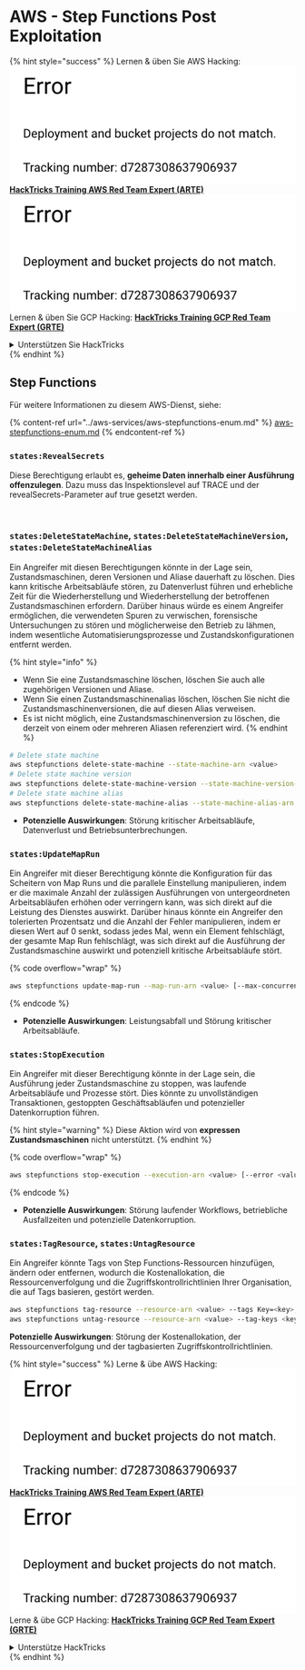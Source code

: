 # AWS - Step Functions Post Exploitation

{% hint style="success" %}
Lernen & üben Sie AWS Hacking:<img src="../../../.gitbook/assets/image (1) (1).png" alt="" data-size="line">[**HackTricks Training AWS Red Team Expert (ARTE)**](https://training.hacktricks.xyz/courses/arte)<img src="../../../.gitbook/assets/image (1) (1).png" alt="" data-size="line">\
Lernen & üben Sie GCP Hacking: <img src="../../../.gitbook/assets/image (2).png" alt="" data-size="line">[**HackTricks Training GCP Red Team Expert (GRTE)**<img src="../../../.gitbook/assets/image (2).png" alt="" data-size="line">](https://training.hacktricks.xyz/courses/grte)

<details>

<summary>Unterstützen Sie HackTricks</summary>

* Überprüfen Sie die [**Abonnementpläne**](https://github.com/sponsors/carlospolop)!
* **Treten Sie der** 💬 [**Discord-Gruppe**](https://discord.gg/hRep4RUj7f) oder der [**Telegram-Gruppe**](https://t.me/peass) bei oder **folgen** Sie uns auf **Twitter** 🐦 [**@hacktricks\_live**](https://twitter.com/hacktricks\_live)**.**
* **Teilen Sie Hacking-Tricks, indem Sie PRs an die** [**HackTricks**](https://github.com/carlospolop/hacktricks) und [**HackTricks Cloud**](https://github.com/carlospolop/hacktricks-cloud) GitHub-Repos senden.

</details>
{% endhint %}

## Step Functions

Für weitere Informationen zu diesem AWS-Dienst, siehe:

{% content-ref url="../aws-services/aws-stepfunctions-enum.md" %}
[aws-stepfunctions-enum.md](../aws-services/aws-stepfunctions-enum.md)
{% endcontent-ref %}

### `states:RevealSecrets`

Diese Berechtigung erlaubt es, **geheime Daten innerhalb einer Ausführung offenzulegen**. Dazu muss das Inspektionslevel auf TRACE und der revealSecrets-Parameter auf true gesetzt werden.

<figure><img src="../../../.gitbook/assets/image (348).png" alt=""><figcaption></figcaption></figure>

### `states:DeleteStateMachine`, `states:DeleteStateMachineVersion`, `states:DeleteStateMachineAlias`

Ein Angreifer mit diesen Berechtigungen könnte in der Lage sein, Zustandsmaschinen, deren Versionen und Aliase dauerhaft zu löschen. Dies kann kritische Arbeitsabläufe stören, zu Datenverlust führen und erhebliche Zeit für die Wiederherstellung und Wiederherstellung der betroffenen Zustandsmaschinen erfordern. Darüber hinaus würde es einem Angreifer ermöglichen, die verwendeten Spuren zu verwischen, forensische Untersuchungen zu stören und möglicherweise den Betrieb zu lähmen, indem wesentliche Automatisierungsprozesse und Zustandskonfigurationen entfernt werden.

{% hint style="info" %}
* Wenn Sie eine Zustandsmaschine löschen, löschen Sie auch alle zugehörigen Versionen und Aliase.
* Wenn Sie einen Zustandsmaschinenalias löschen, löschen Sie nicht die Zustandsmaschinenversionen, die auf diesen Alias verweisen.
* Es ist nicht möglich, eine Zustandsmaschinenversion zu löschen, die derzeit von einem oder mehreren Aliasen referenziert wird.
{% endhint %}
```bash
# Delete state machine
aws stepfunctions delete-state-machine --state-machine-arn <value>
# Delete state machine version
aws stepfunctions delete-state-machine-version --state-machine-version-arn <value>
# Delete state machine alias
aws stepfunctions delete-state-machine-alias --state-machine-alias-arn <value>
```
* **Potenzielle Auswirkungen**: Störung kritischer Arbeitsabläufe, Datenverlust und Betriebsunterbrechungen.

### `states:UpdateMapRun`

Ein Angreifer mit dieser Berechtigung könnte die Konfiguration für das Scheitern von Map Runs und die parallele Einstellung manipulieren, indem er die maximale Anzahl der zulässigen Ausführungen von untergeordneten Arbeitsabläufen erhöhen oder verringern kann, was sich direkt auf die Leistung des Dienstes auswirkt. Darüber hinaus könnte ein Angreifer den tolerierten Prozentsatz und die Anzahl der Fehler manipulieren, indem er diesen Wert auf 0 senkt, sodass jedes Mal, wenn ein Element fehlschlägt, der gesamte Map Run fehlschlägt, was sich direkt auf die Ausführung der Zustandsmaschine auswirkt und potenziell kritische Arbeitsabläufe stört.

{% code overflow="wrap" %}
```bash
aws stepfunctions update-map-run --map-run-arn <value> [--max-concurrency <value>] [--tolerated-failure-percentage <value>] [--tolerated-failure-count <value>]
```
{% endcode %}

* **Potenzielle Auswirkungen**: Leistungsabfall und Störung kritischer Arbeitsabläufe.

### `states:StopExecution`

Ein Angreifer mit dieser Berechtigung könnte in der Lage sein, die Ausführung jeder Zustandsmaschine zu stoppen, was laufende Arbeitsabläufe und Prozesse stört. Dies könnte zu unvollständigen Transaktionen, gestoppten Geschäftsabläufen und potenzieller Datenkorruption führen.

{% hint style="warning" %}
Diese Aktion wird von **expressen Zustandsmaschinen** nicht unterstützt.
{% endhint %}

{% code overflow="wrap" %}
```bash
aws stepfunctions stop-execution --execution-arn <value> [--error <value>] [--cause <value>]
```
{% endcode %}

* **Potenzielle Auswirkungen**: Störung laufender Workflows, betriebliche Ausfallzeiten und potenzielle Datenkorruption.

### `states:TagResource`, `states:UntagResource`

Ein Angreifer könnte Tags von Step Functions-Ressourcen hinzufügen, ändern oder entfernen, wodurch die Kostenallokation, die Ressourcenverfolgung und die Zugriffskontrollrichtlinien Ihrer Organisation, die auf Tags basieren, gestört werden.
```bash
aws stepfunctions tag-resource --resource-arn <value> --tags Key=<key>,Value=<value>
aws stepfunctions untag-resource --resource-arn <value> --tag-keys <key>
```
**Potenzielle Auswirkungen**: Störung der Kostenallokation, der Ressourcenverfolgung und der tagbasierten Zugriffskontrollrichtlinien.

{% hint style="success" %}
Lerne & übe AWS Hacking:<img src="../../../.gitbook/assets/image (1) (1).png" alt="" data-size="line">[**HackTricks Training AWS Red Team Expert (ARTE)**](https://training.hacktricks.xyz/courses/arte)<img src="../../../.gitbook/assets/image (1) (1).png" alt="" data-size="line">\
Lerne & übe GCP Hacking: <img src="../../../.gitbook/assets/image (2).png" alt="" data-size="line">[**HackTricks Training GCP Red Team Expert (GRTE)**<img src="../../../.gitbook/assets/image (2).png" alt="" data-size="line">](https://training.hacktricks.xyz/courses/grte)

<details>

<summary>Unterstütze HackTricks</summary>

* Überprüfe die [**Abonnementpläne**](https://github.com/sponsors/carlospolop)!
* **Tritt der** 💬 [**Discord-Gruppe**](https://discord.gg/hRep4RUj7f) oder der [**Telegram-Gruppe**](https://t.me/peass) bei oder **folge** uns auf **Twitter** 🐦 [**@hacktricks\_live**](https://twitter.com/hacktricks\_live)**.**
* **Teile Hacking-Tricks, indem du PRs an die** [**HackTricks**](https://github.com/carlospolop/hacktricks) und [**HackTricks Cloud**](https://github.com/carlospolop/hacktricks-cloud) GitHub-Repos einreichst.

</details>
{% endhint %}
